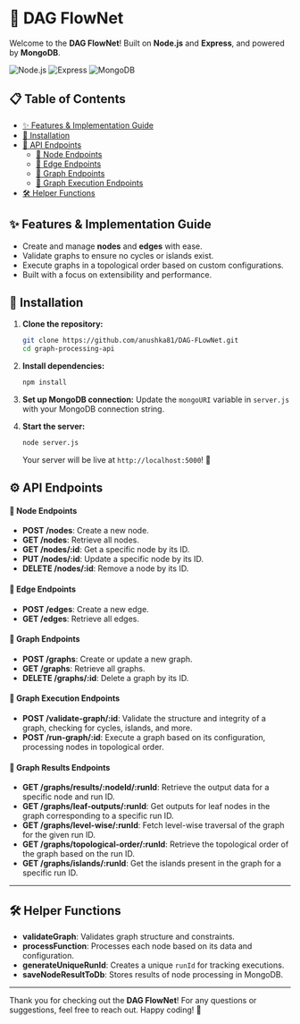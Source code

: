 # 🚀 DAG FlowNet

Welcome to the **DAG FlowNet**! Built on **Node.js** and **Express**, and powered by **MongoDB**.

![Node.js](https://img.shields.io/badge/Node.js-6DA55F?style=for-the-badge&logo=nodedotjs&logoColor=white) ![Express](https://img.shields.io/badge/Express-000000?style=for-the-badge&logo=express&logoColor=white) ![MongoDB](https://img.shields.io/badge/MongoDB-4EA94B?style=for-the-badge&logo=mongodb&logoColor=white)

## 📋 Table of Contents
- [✨ Features & Implementation Guide](#-features)
- [🔧 Installation](#-installation)
- [📡 API Endpoints](#api-endpoints)
  - [🔗 Node Endpoints](#node-endpoints)
  - [🔗 Edge Endpoints](#edge-endpoints)
  - [🔗 Graph Endpoints](#graph-endpoints)
  - [🔗 Graph Execution Endpoints](#graph-execution-endpoints)
- [🛠 Helper Functions](#helper-functions)

## ✨ Features & Implementation Guide
- Create and manage **nodes** and **edges** with ease.
- Validate graphs to ensure no cycles or islands exist.
- Execute graphs in a topological order based on custom configurations.
- Built with a focus on extensibility and performance.

## 🔧 Installation

1. **Clone the repository:**
   ```bash
   git clone https://github.com/anushka81/DAG-FLowNet.git
   cd graph-processing-api
   ```

2. **Install dependencies:**
   ```bash
   npm install
   ```

3. **Set up MongoDB connection:**
   Update the `mongoURI` variable in `server.js` with your MongoDB connection string.

4. **Start the server:**
   ```bash
   node server.js
   ```
   Your server will be live at `http://localhost:5000`! 🎉

## ⚙️ API Endpoints

#### 🔗 **Node Endpoints**
- **POST /nodes**: Create a new node.
- **GET /nodes**: Retrieve all nodes.
- **GET /nodes/:id**: Get a specific node by its ID.
- **PUT /nodes/:id**: Update a specific node by its ID.
- **DELETE /nodes/:id**: Remove a node by its ID.

#### 🔗 **Edge Endpoints**
- **POST /edges**: Create a new edge.
- **GET /edges**: Retrieve all edges.

#### 🔗 **Graph Endpoints**
- **POST /graphs**: Create or update a new graph.
- **GET /graphs**: Retrieve all graphs.
- **DELETE /graphs/:id**: Delete a graph by its ID.

#### 🔗 **Graph Execution Endpoints**
- **POST /validate-graph/:id**: Validate the structure and integrity of a graph, checking for cycles, islands, and more.
- **POST /run-graph/:id**: Execute a graph based on its configuration, processing nodes in topological order.

#### 🔗 **Graph Results Endpoints**
- **GET /graphs/results/:nodeId/:runId**: Retrieve the output data for a specific node and run ID.
- **GET /graphs/leaf-outputs/:runId**: Get outputs for leaf nodes in the graph corresponding to a specific run ID.
- **GET /graphs/level-wise/:runId**: Fetch level-wise traversal of the graph for the given run ID.
- **GET /graphs/topological-order/:runId**: Retrieve the topological order of the graph based on the run ID.
- **GET /graphs/islands/:runId**: Get the islands present in the graph for a specific run ID.

---

## 🛠 Helper Functions

- **validateGraph**: Validates graph structure and constraints.
- **processFunction**: Processes each node based on its data and configuration.
- **generateUniqueRunId**: Creates a unique `runId` for tracking executions.
- **saveNodeResultToDb**: Stores results of node processing in MongoDB.

---

Thank you for checking out the **DAG FlowNet**! For any questions or suggestions, feel free to reach out. Happy coding! 🌟
```
